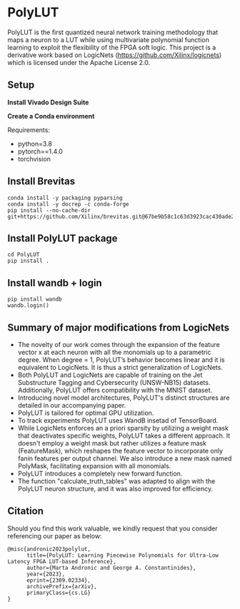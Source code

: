# PolyLUT
PolyLUT is the first quantized neural network training methodology that maps a neuron to a LUT while using multivariate polynomial function learning to exploit the flexibility of the FPGA soft logic. This project is a derivative work based on LogicNets (https://github.com/Xilinx/logicnets) which is licensed under the Apache License 2.0.

## Setup
**Install Vivado Design Suite**

**Create a Conda environment**

Requirements:
* python=3.8
* pytorch==1.4.0
* torchvision

## Install Brevitas
```
conda install -y packaging pyparsing
conda install -y docrep -c conda-forge
pip install --no-cache-dir git+https://github.com/Xilinx/brevitas.git@67be9b58c1c63d3923cac430ade2552d0db67ba5
```

## Install PolyLUT package
```
cd PolyLUT
pip install .
```
## Install wandb + login
```
pip install wandb
wandb.login()
```
## Summary of major modifications from LogicNets
* The novelty of our work comes through the expansion of the feature vector x at each neuron with all the monomials up to a parametric degree. When degree = 1, PolyLUT’s behavior becomes linear and it is equivalent to LogicNets. It is thus a strict generalization of LogicNets.
* Both PolyLUT and LogicNets are capable of training on the Jet Substructure Tagging and Cybersecurity (UNSW-NB15) datasets. Additionally, PolyLUT offers compatibility with the MNIST dataset.
* Introducing novel model architectures, PolyLUT's distinct structures are detailed in our accompanying paper.
* PolyLUT is tailored for optimal GPU utilization.
* To track experiments PolyLUT uses WandB insetad of TensorBoard.
* While LogicNets enforces an a priori sparsity by utilizing a weight mask that deactivates specific weights, PolyLUT takes a different approach. It doesn't employ a weight mask but rather utilizes a feature mask (FeatureMask), which reshapes the feature vector to incorporate only fanin features per output channel. We also introduce a new mask named PolyMask, facilitating expansion with all monomials.
* PolyLUT introduces a completely new forward function.
* The function "calculate_truth_tables" was adapted to align with the PolyLUT neuron structure, and it was also improved for efficiency.

## Citation
Should you find this work valuable, we kindly request that you consider referencing our paper as below:
```
@misc{andronic2023polylut,
      title={PolyLUT: Learning Piecewise Polynomials for Ultra-Low Latency FPGA LUT-based Inference}, 
      author={Marta Andronic and George A. Constantinides},
      year={2023},
      eprint={2309.02334},
      archivePrefix={arXiv},
      primaryClass={cs.LG}
}
```